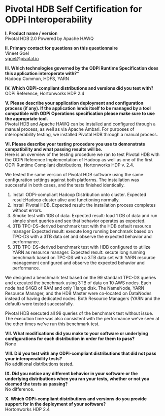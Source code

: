 # Pivotal HDB Self Certification for ODPi Interoperability

**I. Product name / version**  
Pivotal HDB 2.0 Powered by Apache HAWQ

**II. Primary contact for questions on this questionnaire**  
Vineet Goel  
vgoel@pivotal.io  

**III. Which technologies governed by the ODPi Runtime Specification does this application interoperate with?***  
Hadoop Common, HDFS, YARN  

**IV. Which ODPi-compliant distributions and versions did you test with?**  
ODPi Reference, Hortonworks HDP 2.4  

**V. Please describe your application deployment and configuration process (if any). If the application lends itself to be managed by a tool compatible with ODPi Operations specification please make sure to use the appropriate tool.**  
Pivotal HDB and Apache HAWQ can be installed and configured through a manual process, as well as via Apache Ambari.  For purposes of interoperability testing, we installed Pivotal HDB through a manual process.

**VI. Please describe your testing procedure you use to demonstrate compatibility and what passing results will be.**  
Here is an overview of the testing procedure we ran to test Pivotal HDB with the ODPi Reference Implementation of Hadoop as well as one of the first ODPi Runtime Compliant distributions, Hortonworks HDP v. 2.4.   

We tested the same version of Pivotal HDB software using the same configuration settings against both platforms. The installation was successful in both cases, and the tests finished identically.  
1. Install ODPi-compliant Hadoop Distribution onto cluster. Expected result:Hadoop cluster alive and functioning normally.  
2. Install Pivotal HDB. Expected result: the installation process completes without errors.  
3. Smoke test with 1GB of data. Expected result: load 1 GB of data and run simple short queries and see that behavior operates as expected.  
4. 3TB TPC-DS-derived benchmark test with the HDB default resource manager Expected result: execute long running  benchmark based on TPC-DS with a 3TB data set and observe the expected behavior and performance.  
5. 3TB TPC-DS-derived benchmark test with HDB configured to utilize YARN as resource manager. Expected result: xecute long running benchmark based on TPC-DS with a 3TB data set with YARN resource management configured and observe the expected behavior and performance.    

We designed a benchmark test based on the 99 standard TPC-DS queries and executed the benchmark using 3TB of data on 10 AWS nodes.  Each node had 64GB of RAM and only 1 large disk. The NameNode, YARN Resource Manager, and the HDB Master were co-located on DataNodes instead of having dedicated nodes.  Both Resource Managers (YARN and the default) were tested successfully.  

Pivotal HDB executed all 99 queries of the benchmark test without issue. The execution time was also consistent with the performance we’ve seen at the other times we’ve run this  benchmark test.

**VII. What modifications did you make to your software or underlying configurations for each distribution in order for them to pass?**  
	None  
	
**VIII. Did you test with any ODPi-compliant distributions that did not pass your interoperability tests?**  
	No additional distributions tested.  
	
**IX. Did you notice any different behavior in your software or the underlying distributions when you ran your tests, whether or not you deemed the tests as passing?**  
	No difference.
	
**X. Which ODPi-compliant distributions and versions do you provide support for in the deployment of your software?**  
	Hortonworks HDP 2.4
